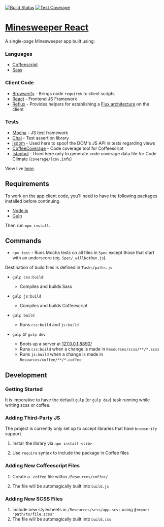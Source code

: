 [![Build Status](https://travis-ci.org/whroman/minesweeper-react.svg?branch=master)](https://travis-ci.org/whroman/minesweeper-react) [![Test Coverage](https://codeclimate.com/github/whroman/minesweeper-react/badges/coverage.svg)](https://codeclimate.com/github/whroman/minesweeper-react/coverage)

# [Minesweeper React](http://whroman.github.io/minesweeper-react/)

A single-page Minesweeper app built using:

### Languages

* [Coffeescript](http://coffeescript.org/)
* [Sass](http://sass-lang.com/)

### Client Code

* [Browserify](http://browserify.org/) - Brings node `require`s to client scripts
* [React](https://facebook.github.io/react/) - Frontend JS Framework
* [Reflux](https://github.com/spoike/refluxjs) - Provides helpers for establishing a [Flux architecture](https://facebook.github.io/flux/) on the client

### Tests

* [Mocha](http://mochajs.org/) - JS test framework
* [Chai](http://chaijs.com/) - Test assertion library
* [jsdom](https://github.com/tmpvar/jsdom) - Used here to spoof the DOM's JS API in tests regarding views
* [CoffeeCoverage](https://github.com/benbria/coffee-coverage) - Code coverage tool for Coffeescript
* [Istanbul](https://github.com/gotwarlost/istanbul) - Used here only to generate code coverage data file for Code Climate (`coverage/lcov.info`)

View live [here](http://whroman.github.io/minesweeper-react/).

## Requirements

To work on the app client code, you'll need to have the following packages installed before continuing.

* [Node.js](http://nodejs.org)
* [Gulp](http://gulpjs.com/)

Then run `npm install`.

## Commands

* `npm test` - Runs Mocha tests on all files in `Spec` except those that start with an underscore (eg. `Spec/_willNotRun.js`).

Destination of build files is defined in `Tasks/paths.js`

* `gulp css:build`
    * Compiles and builds Sass

* `gulp js:build`
    * Compiles and builds Coffeescript

* `gulp build`
    * Runs `css:build` and `js:build`

* `gulp` or `gulp dev`
    * Boots up a server at [127.0.0.1:8890/](http://127.0.0.1:8890/)
    * Runs `css:build` when a change is made in `Resources/scss/**/*.scss`
    * Runs `js:build` when a change is made in `Resources/coffee/**/*.coffee`

## Development

### Getting Started

It is imperative to have the default `gulp` (or `gulp dev`) task running while writing scss or coffee.

### Adding Third-Party JS

The project is currently only set up to accept libraries that have `browserify` support.

1) Install the library via `npm install <lib>`

2) Use `require` syntax to include the package in Coffee files

### Adding New Coffeescript Files

1) Create a `.coffee` file within `/Resources/coffee/`

2) The file will be automagically built into `build.js`

### Adding New SCSS Files

1) Include new stylesheets in `/Resources/scss/app.scss` using `@import "path/to/file.scss"`
2) The file will be automagically built into `build.css`
